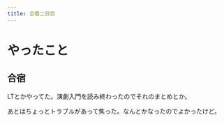 ```yaml
---
title: 合宿二日目
---
```


# やったこと

## 合宿

LTとかやってた。演劇入門を読み終わったのでそれのまとめとか。

あとはちょっとトラブルがあって焦った。なんとかなったのでよかったけど。